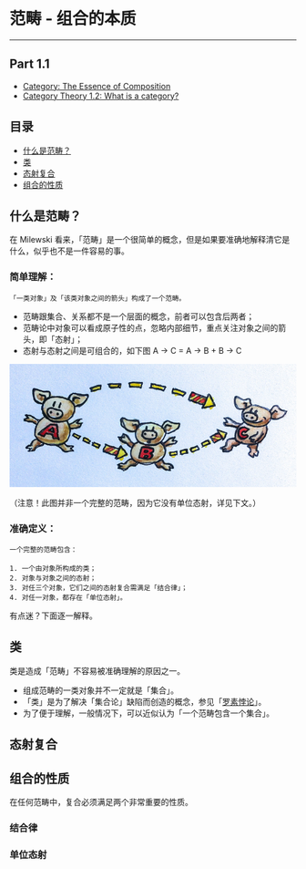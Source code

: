 # 范畴 - 组合的本质

***

## Part 1.1

- [Category: The Essence of Composition](https://bartoszmilewski.com/2014/11/04/category-the-essence-of-composition/)
- [Category Theory 1.2: What is a category?](https://www.youtube.com/watch?v=p54Hd7AmVFU&index=2&list=PLbgaMIhjbmEnaH_LTkxLI7FMa2HsnawM_)

## 目录

- [什么是范畴？](#_2)
- [类](#_5)
- [态射复合](#_6)
- [组合的性质](#_7)

## 什么是范畴？

在 Milewski 看来，「范畴」是一个很简单的概念，但是如果要准确地解释清它是什么，似乎也不是一件容易的事。

### 简单理解：  
```
「一类对象」及「该类对象之间的箭头」构成了一个范畴。
```

- 范畴跟集合、关系都不是一个层面的概念，前者可以包含后两者；
- 范畴论中对象可以看成原子性的点，忽略内部细节，重点关注对象之间的箭头，即「态射」；
- 态射与态射之间是可组合的，如下图 A → C = A → B + B → C

![pig arrow](/assets/img/2017-03/pig-arrow.jpg)

（注意！此图并非一个完整的范畴，因为它没有单位态射，详见下文。）

### 准确定义：
```
一个完整的范畴包含：  

1. 一个由对象所构成的类；
2. 对象与对象之间的态射；
3. 对任三个对象，它们之间的态射复合需满足「结合律」；
4. 对任一对象，都存在「单位态射」。
```

有点迷？下面逐一解释。

## 类

类是造成「范畴」不容易被准确理解的原因之一。


- 组成范畴的一类对象并不一定就是「集合」。
- 「类」是为了解决「集合论」缺陷而创造的概念，参见「[罗素悖论](https://www.zhihu.com/question/28422649)」。
- 为了便于理解，一般情况下，可以近似认为「一个范畴包含一个集合」。


## 态射复合



## 组合的性质

在任何范畴中，复合必须满足两个非常重要的性质。

### 结合律

### 单位态射